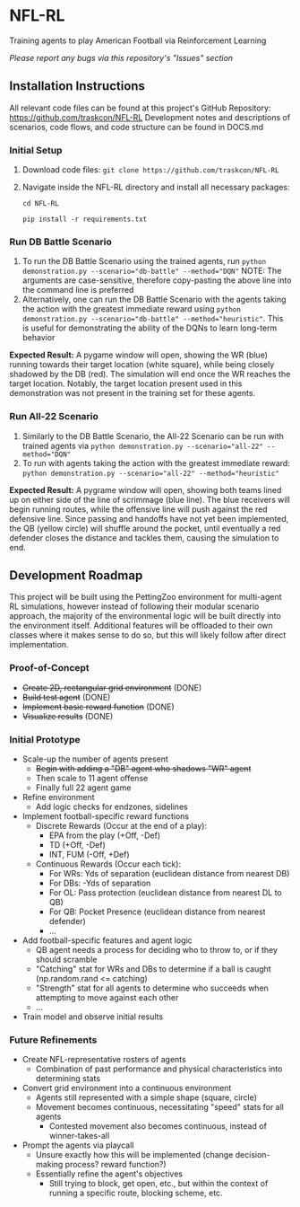 # NFL-RL
Training agents to play American Football via Reinforcement Learning

_Please report any bugs via this repository's "Issues" section_

## Installation Instructions

All relevant code files can be found at this project's GitHub Repository: https://github.com/traskcon/NFL-RL
Development notes and descriptions of scenarios, code flows, and code structure can be found in DOCS.md

### Initial Setup
1. Download code files: ``git clone https://github.com/traskcon/NFL-RL``
2. Navigate inside the NFL-RL directory and install all necessary packages:

    ``cd NFL-RL``
    
    ``pip install -r requirements.txt``

### Run DB Battle Scenario
1. To run the DB Battle Scenario using the trained agents, run ``python demonstration.py --scenario="db-battle" --method="DQN"``
   NOTE: The arguments are case-sensitive, therefore copy-pasting the above line into the command line is preferred
2. Alternatively, one can run the DB Battle Scenario with the agents taking the action with the greatest immediate reward using ``python demonstration.py --scenario="db-battle" --method="heuristic"``. This is useful for demonstrating the ability of the DQNs to learn long-term behavior

**Expected Result:** A pygame window will open, showing the WR (blue) running towards their target location (white square), while being closely shadowed by the DB (red). The simulation will end once the WR reaches the target location. Notably, the target location present used in this demonstration was not present in the training set for these agents. 

### Run All-22 Scenario
1. Similarly to the DB Battle Scenario, the All-22 Scenario can be run with trained agents via ``python demonstration.py --scenario="all-22" --method="DQN"``
2. To run with agents taking the action with the greatest immediate reward: ``python demonstration.py --scenario="all-22" --method="heuristic"``

**Expected Result:** A pygrame window will open, showing both teams lined up on either side of the line of scrimmage (blue line). The blue receivers will begin running routes, while the offensive line will push against the red defensive line. Since passing and handoffs have not yet been implemented, the QB (yellow circle) will shuffle around the pocket, until eventually a red defender closes the distance and tackles them, causing the simulation to end.

## Development Roadmap

This project will be built using the PettingZoo environment for multi-agent RL simulations, 
however instead of following their modular scenario approach, the majority of the environmental logic will be built directly into the environment itself.
Additional features will be offloaded to their own classes where it makes sense to do so, but this will likely follow after direct implementation.

### Proof-of-Concept
 * ~~Create 2D, rectangular grid environment~~ (DONE)
 * ~~Build test agent~~ (DONE)
 * ~~Implement basic reward function~~ (DONE)
 * ~~Visualize results~~ (DONE)

### Initial Prototype
 * Scale-up the number of agents present
    * ~~Begin with adding a "DB" agent who shadows "WR" agent~~
    * Then scale to 11 agent offense
    * Finally full 22 agent game
 * Refine environment
    * Add logic checks for endzones, sidelines
 * Implement football-specific reward functions
    * Discrete Rewards (Occur at the end of a play):
        * EPA from the play (+Off, -Def)
        * TD (+Off, -Def)
        * INT, FUM (-Off, +Def)
    * Continuous Rewards (Occur each tick):
        * For WRs: Yds of separation (euclidean distance from nearest DB)
        * For DBs: -Yds of separation
        * For OL: Pass protection (euclidean distance from nearest DL to QB)
        * For QB: Pocket Presence (euclidean distance from nearest defender)
        * ...
 * Add football-specific features and agent logic
    * QB agent needs a process for deciding who to throw to, or if they should scramble
    * "Catching" stat for WRs and DBs to determine if a ball is caught (np.random.rand <= catching)
    * "Strength" stat for all agents to determine who succeeds when attempting to move against each other
    * ...
 * Train model and observe initial results

### Future Refinements
 * Create NFL-representative rosters of agents
    * Combination of past performance and physical characteristics into determining stats
 * Convert grid environment into a continuous environment
    * Agents still represented with a simple shape (square, circle)
    * Movement becomes continuous, necessitating "speed" stats for all agents
        * Contested movement also becomes continuous, instead of winner-takes-all
 * Prompt the agents via playcall
    * Unsure exactly how this will be implemented (change decision-making process? reward function?)
    * Essentially refine the agent's objectives
        * Still trying to block, get open, etc., but within the context of running a specific route, blocking scheme, etc.